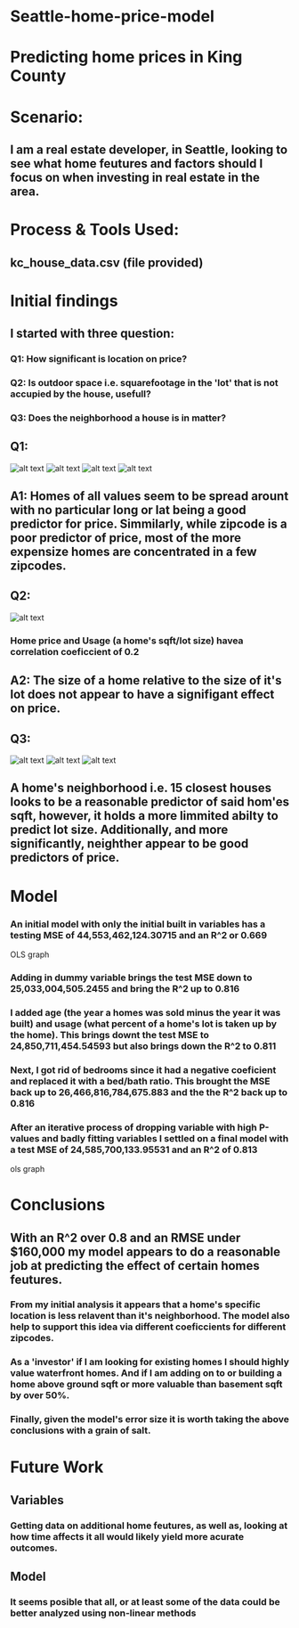 # Seattle-home-price-model

# Predicting home prices in King County

# Scenario: 
## I am a real estate developer, in Seattle, looking to see what home feutures and factors should I focus on when investing in real estate in the area.

# Process & Tools Used:
## kc_house_data.csv (file provided)

# Initial findings 
## I started with three question:
### Q1: How significant is location on price?
### Q2: Is outdoor space i.e. squarefootage in the 'lot' that is not accupied by the house, usefull?
### Q3: Does the neighborhood a house is in matter?

## Q1:
![alt text](https://github.com/s-shader/Seattle-home-price-model/blob/main/KC_pics/lat%20v%20price.png)
![alt text](https://github.com/s-shader/Seattle-home-price-model/blob/main/KC_pics/long%20v%20price.png)
![alt text](https://github.com/s-shader/Seattle-home-price-model/blob/main/KC_pics/lat:long%20map.png)
![alt text](https://github.com/s-shader/Seattle-home-price-model/blob/main/KC_pics/zipcode%20v%20price.png)
## A1: Homes of all values seem to be spread arount with no particular long or lat being a good predictor for price. Simmilarly, while zipcode is a poor predictor of price, most of the more expensize homes are concentrated in a few zipcodes.

## Q2:
![alt text](https://github.com/s-shader/Seattle-home-price-model/blob/main/KC_pics/usage%20v%20price.png)
### Home price and Usage (a home's sqft/lot size) havea correlation coeficcient of 0.2
## A2: The size of a home relative to the size of it's lot does not appear to have a signifigant effect on price.

## Q3:
![alt text](https://github.com/s-shader/Seattle-home-price-model/blob/main/KC_pics/sqft_living15%20v%20price.png)
![alt text](https://github.com/s-shader/Seattle-home-price-model/blob/main/KC_pics/sqft_lot15%20v%20price.png)
![alt text](https://github.com/s-shader/Seattle-home-price-model/blob/main/KC_pics/home%20v%2015.png)
## A home's neighborhood i.e. 15 closest houses looks to be a reasonable predictor of said hom'es sqft, however, it holds a more limmited abilty to predict lot size. Additionally, and more significantly, neighther appear to be good predictors of price.   

# Model
### An initial model with only the initial built in variables has a testing MSE of 44,553,462,124.30715 and an R^2 or 0.669
OLS graph
### Adding in dummy variable brings the test MSE down to 25,033,004,505.2455 and bring the R^2 up to 0.816
### I added age (the year a homes was sold minus the year it was built) and usage (what percent of a home's lot is taken up by the home). This brings downt the test MSE to 24,850,711,454.54593 but also brings down the R^2 to 0.811
### Next, I got rid of bedrooms since it had a negative coeficient and replaced it with a bed/bath ratio. This brought the MSE back up to 26,466,816,784,675.883 and the the R^2 back up to 0.816
### After an iterative process of dropping variable with high P-values and badly fitting variables I settled on a final model with a test MSE of 24,585,700,133.95531 and an R^2 of 0.813
ols graph

# Conclusions
## With an R^2 over 0.8 and an RMSE under $160,000 my model appears to do a reasonable job at predicting the effect of certain homes feutures. 
### From my initial analysis it appears that a home's specific location is less relavent than it's neighborhood. The model also help to support this idea via different coeficcients for different zipcodes.
### As a 'investor' if I am looking for existing homes I should highly value waterfront homes. And if I am adding on to or building a home above ground sqft or more valuable than basement sqft by over 50%.
### Finally, given the model's error size it is worth taking the above conclusions with a grain of salt.

# Future Work
## Variables
### Getting data on additional home feutures, as well as, looking at how time affects it all would likely yield more acurate outcomes.
## Model
### It seems posible that all, or at least some of the data could be better analyzed using non-linear methods


 


















